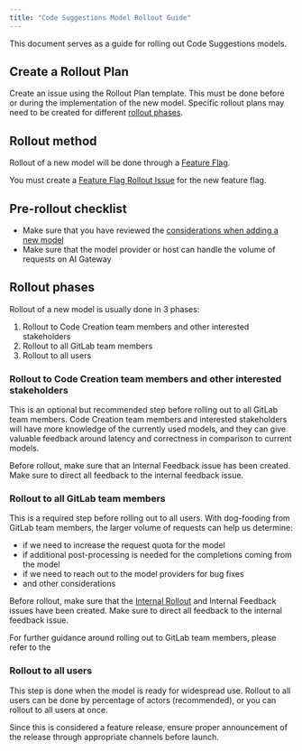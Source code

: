 ```yaml
---
title: "Code Suggestions Model Rollout Guide"
---
```


This document serves as a guide for rolling out Code Suggestions models.

## Create a Rollout Plan

Create an issue using the Rollout Plan template. This must be done before or during the implementation of the new model.
Specific rollout plans may need to be created for different [rollout phases](#rollout-phases).

## Rollout method

Rollout of a new model will be done through a [Feature Flag](https://docs.gitlab.com/ee/development/feature_flags/).

You must create a [Feature Flag Rollout Issue](https://gitlab.com/gitlab-org/gitlab/-/blob/master/.gitlab/issue_templates/Feature%20Flag%20Roll%20Out.md)
for the new feature flag.

## Pre-rollout checklist

- Make sure that you have reviewed the [considerations when adding a new model](implementation_guidelines.md#considerations-when-adding-a-new-model)
- Make sure that the model provider or host can handle the volume of requests on AI Gateway

## Rollout phases

Rollout of a new model is usually done in 3 phases:

1. Rollout to Code Creation team members and other interested stakeholders
2. Rollout to all GitLab team members
3. Rollout to all users

### Rollout to Code Creation team members and other interested stakeholders

This is an optional but recommended step before rolling out to all GitLab team members. Code Creation team members and interested stakeholders will have more knowledge of the currently used models, and they can give valuable feedback around latency and correctness in comparison to current models.

Before rollout, make sure that an Internal Feedback issue has been created. Make sure to direct all feedback to the internal feedback issue.

### Rollout to all GitLab team members

This is a required step before rolling out to all users. With dog-fooding from GitLab team members, the larger volume of requests can help us determine:

- if we need to increase the request quota for the model
- if additional post-processing is needed for the completions coming from the model
- if we need to reach out to the model providers for bug fixes
- and other considerations

Before rollout, make sure that the
[Internal Rollout](https://gitlab.com/gitlab-org/code-creation/code-suggestions-model-evaluation-hub/-/blob/main/.gitlab/issue_templates/internal_rollout.md)
and Internal Feedback issues have been created. Make sure to direct all feedback to the internal feedback issue.

For further guidance around rolling out to GitLab team members, please refer to the

### Rollout to all users

This step is done when the model is ready for widespread use. Rollout to all users can be done by percentage of actors (recommended), or you can rollout to all users at once.

Since this is considered a feature release, ensure proper announcement of the release through appropriate channels before launch.
